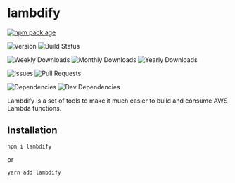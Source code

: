 # lambdify

[![npm pack age](https://nodei.co/npm/lambdify.png?downloads=true&downloadRank=true&stars=true)](https://npmjs.org/package/lambdify)

![Version](https://img.shields.io/npm/v/lambdify.svg) ![Build Status](https://img.shields.io/travis/Prefinem/lambdify.svg)

![Weekly Downloads](https://img.shields.io/npm/dw/lambdify.svg) ![Monthly Downloads](https://img.shields.io/npm/dm/lambdify.svg) ![Yearly Downloads](https://img.shields.io/npm/dy/lambdify.svg)

![Issues](https://img.shields.io/github/issues/Prefinem/lambdify.svg) ![Pull Requests](https://img.shields.io/github/issues-pr/Prefinem/lambdify.svg)

![Dependencies](https://img.shields.io/david/Prefinem/lambdify.svg) ![Dev Dependencies](https://img.shields.io/david/dev/Prefinem/lambdify.svg)

Lambdify is a set of tools to make it much easier to build and consume AWS Lambda functions.

## Installation

    npm i lambdify

or

    yarn add lambdify
